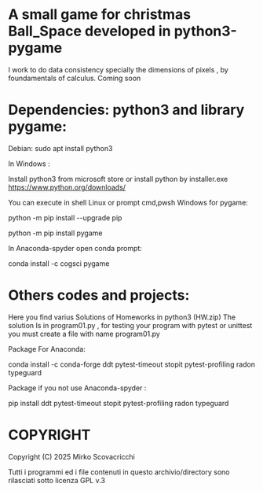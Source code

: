# A small game for christmas Ball_Space developed in python3-pygame
I work to do data consistency specially the dimensions of pixels , by foundamentals  of calculus. Coming soon

# Dependencies: python3 and library pygame:

Debian: 
sudo apt install python3

In Windows :

Install python3 from microsoft store or install python  by installer.exe
https://www.python.org/downloads/


You can execute in shell Linux or prompt cmd,pwsh Windows for pygame:

python -m pip install --upgrade pip

python -m pip install pygame

In Anaconda-spyder open conda prompt:

conda install -c cogsci pygame


# Others codes and projects:
Here you find varius Solutions of Homeworks in python3 (HW.zip)
The solution Is in program01.py , for testing your program with pytest or unittest you must create a file with name program01.py

Package For Anaconda: 

conda install -c conda-forge ddt pytest-timeout stopit pytest-profiling radon typeguard

Package if you not use Anaconda-spyder :

pip install ddt pytest-timeout stopit pytest-profiling radon typeguard


COPYRIGHT
=========
Copyright (C) 2025  Mirko Scovacricchi

Tutti i programmi ed i file contenuti in questo archivio/directory sono rilasciati sotto licenza GPL v.3

